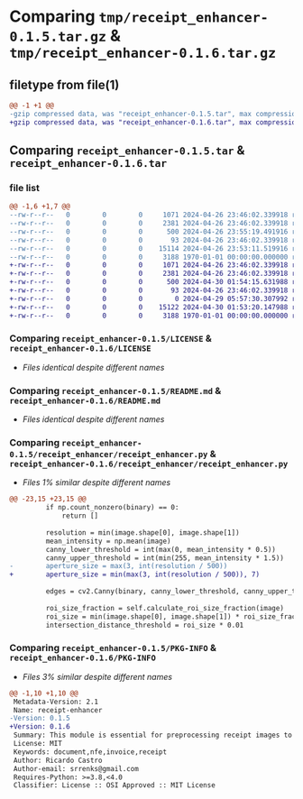 # Comparing `tmp/receipt_enhancer-0.1.5.tar.gz` & `tmp/receipt_enhancer-0.1.6.tar.gz`

## filetype from file(1)

```diff
@@ -1 +1 @@
-gzip compressed data, was "receipt_enhancer-0.1.5.tar", max compression
+gzip compressed data, was "receipt_enhancer-0.1.6.tar", max compression
```

## Comparing `receipt_enhancer-0.1.5.tar` & `receipt_enhancer-0.1.6.tar`

### file list

```diff
@@ -1,6 +1,7 @@
--rw-r--r--   0        0        0     1071 2024-04-26 23:46:02.339918 receipt_enhancer-0.1.5/LICENSE
--rw-r--r--   0        0        0     2381 2024-04-26 23:46:02.339918 receipt_enhancer-0.1.5/README.md
--rw-r--r--   0        0        0      500 2024-04-26 23:55:19.491916 receipt_enhancer-0.1.5/pyproject.toml
--rw-r--r--   0        0        0       93 2024-04-26 23:46:02.339918 receipt_enhancer-0.1.5/receipt_enhancer/__init__.py
--rw-r--r--   0        0        0    15114 2024-04-26 23:53:11.519916 receipt_enhancer-0.1.5/receipt_enhancer/receipt_enhancer.py
--rw-r--r--   0        0        0     3188 1970-01-01 00:00:00.000000 receipt_enhancer-0.1.5/PKG-INFO
+-rw-r--r--   0        0        0     1071 2024-04-26 23:46:02.339918 receipt_enhancer-0.1.6/LICENSE
+-rw-r--r--   0        0        0     2381 2024-04-26 23:46:02.339918 receipt_enhancer-0.1.6/README.md
+-rw-r--r--   0        0        0      500 2024-04-30 01:54:15.631988 receipt_enhancer-0.1.6/pyproject.toml
+-rw-r--r--   0        0        0       93 2024-04-26 23:46:02.339918 receipt_enhancer-0.1.6/receipt_enhancer/__init__.py
+-rw-r--r--   0        0        0        0 2024-04-29 05:57:30.307992 receipt_enhancer-0.1.6/receipt_enhancer/asdf.py
+-rw-r--r--   0        0        0    15122 2024-04-30 01:53:20.147988 receipt_enhancer-0.1.6/receipt_enhancer/receipt_enhancer.py
+-rw-r--r--   0        0        0     3188 1970-01-01 00:00:00.000000 receipt_enhancer-0.1.6/PKG-INFO
```

### Comparing `receipt_enhancer-0.1.5/LICENSE` & `receipt_enhancer-0.1.6/LICENSE`

 * *Files identical despite different names*

### Comparing `receipt_enhancer-0.1.5/README.md` & `receipt_enhancer-0.1.6/README.md`

 * *Files identical despite different names*

### Comparing `receipt_enhancer-0.1.5/receipt_enhancer/receipt_enhancer.py` & `receipt_enhancer-0.1.6/receipt_enhancer/receipt_enhancer.py`

 * *Files 1% similar despite different names*

```diff
@@ -23,15 +23,15 @@
         if np.count_nonzero(binary) == 0:
             return []
 
         resolution = min(image.shape[0], image.shape[1])
         mean_intensity = np.mean(image)
         canny_lower_threshold = int(max(0, mean_intensity * 0.5))
         canny_upper_threshold = int(min(255, mean_intensity * 1.5))
-        aperture_size = max(3, int(resolution / 500))
+        aperture_size = min(max(3, int(resolution / 500)), 7)
 
         edges = cv2.Canny(binary, canny_lower_threshold, canny_upper_threshold, apertureSize=aperture_size)
 
         roi_size_fraction = self.calculate_roi_size_fraction(image)
         roi_size = min(image.shape[0], image.shape[1]) * roi_size_fraction
         intersection_distance_threshold = roi_size * 0.01
```

### Comparing `receipt_enhancer-0.1.5/PKG-INFO` & `receipt_enhancer-0.1.6/PKG-INFO`

 * *Files 3% similar despite different names*

```diff
@@ -1,10 +1,10 @@
 Metadata-Version: 2.1
 Name: receipt-enhancer
-Version: 0.1.5
+Version: 0.1.6
 Summary: This module is essential for preprocessing receipt images to improve visual quality and facilitate automatic analysis.
 License: MIT
 Keywords: document,nfe,invoice,receipt
 Author: Ricardo Castro
 Author-email: srrenks@gmail.com
 Requires-Python: >=3.8,<4.0
 Classifier: License :: OSI Approved :: MIT License
```

